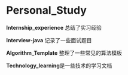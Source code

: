 # Personal_Study

**Internship_experience** 总结了实习经验

**Interview-java** 记录了一些面试题目

**Algorithm_Template** 整理了一些常见的算法模板

**Technology_learning**是一些技术的学习文档